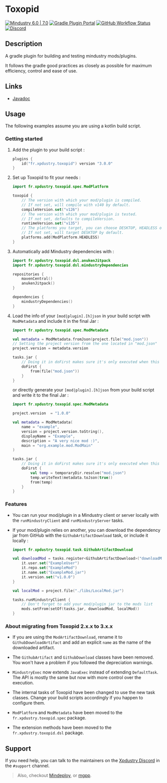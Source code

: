 # Toxopid

[![Mindustry 6.0 | 7.0 ](https://img.shields.io/badge/Mindustry-6.0%20%7C%207.0-00b0b3)](https://github.com/Anuken/Mindustry/releases)
[![Gradle Plugin Portal](https://img.shields.io/gradle-plugin-portal/v/fr.xpdustry.toxopid?color=00b0b3&logoColor=00b0b3&label=Gradle)](https://plugins.gradle.org/plugin/fr.xpdustry.toxopid)
[![GitHub Workflow Status](https://img.shields.io/github/actions/workflow/status/Xpdustry/Toxopid/build.yml?color=00b0b3&label=Build)](https://github.com/Xpdustry/Toxopid/actions/workflows/build.yml)
[![Discord](https://img.shields.io/discord/653979433312452609?color=00b0b3&label=Discord)](https://discord.xpdustry.fr)

## Description

A gradle plugin for building and testing mindustry mods/plugins.

It follows the gradle good practices as closely as possible for maximum efficiency, control and ease of use.

## Links

- [Javadoc](https://maven.xpdustry.fr/javadoc/releases/fr/xpdustry/toxopid/latest/)

## Usage

The following examples assume you are using a kotlin build script.

### Getting started

1. Add the plugin to your build script :

    ```gradle.kts
    plugins {
        id("fr.xpdustry.toxopid") version "3.0.0"
    }
    ```

2. Set up Toxopid to fit your needs :

    ```gradle.kts
    import fr.xpdustry.toxopid.spec.ModPlatform

    toxopid {
        // The version with which your mod/plugin is compiled.
        // If not set, will compile with v140 by default.
        compileVersion.set("v126") 
        // The version with which your mod/plugin is tested.
        // If not set, defaults to compileVersion.
        runtimeVersion.set("v135") 
        // The platforms you target, you can choose DESKTOP, HEADLESS or/and ANDROID.
        // If not set, will target DESKTOP by default.
        platforms.add(ModPlatform.HEADLESS)
    }
    ```

3. Automatically add Mindustry dependencies with :

    ```gradle.kts
    import fr.xpdustry.toxopid.dsl.anukenJitpack
    import fr.xpdustry.toxopid.dsl.mindustryDependencies

    repositories {
        mavenCentral()
        anukenJitpack()
    }

    dependencies {
        mindustryDependencies()
    }
    ```

4. Load the info of your `[mod|plugin].[h]json` in your build script with `ModMetadata` and include it in the final
   Jar :

   ```gradle.kts
   import fr.xpdustry.toxopid.spec.ModMetadata

   val metadata = ModMetadata.fromJson(project.file("mod.json"))
   // Setting the project version from the one located in "mod.json"
   project.version = metadata.version
   
   tasks.jar {
       // Doing it in doFirst makes sure it's only executed when this task runs
       doFirst {
           from(file("mod.json"))
       }
   }
   ```

   or directly generate your `[mod|plugin].[h]json` from your build script and write it to the final Jar :

   ```gradle.kts
   import fr.xpdustry.toxopid.spec.ModMetadata

   project.version  = "1.0.0"
   
   val metadata = ModMetadata(
       name = "example",
       version = project.version.toString(),
       displayName = "Example",
       description = "A very nice mod :)",
       main = "org.example.mod.ModMain"
   )
   
   tasks.jar {
       // Doing it in doFirst makes sure it's only executed when this task runs
       doFirst {
           val temp = temporaryDir.resolve("mod.json")
           temp.writeText(metadata.toJson(true))
           from(temp)
       }
   }
   ```

### Features

- You can run your mod/plugin in a Mindustry client or server locally with the `runMindustryClient` and
  `runMindustryServer` tasks.

- If your mod/plugin relies on another, you can download the dependency jar from GitHub with
  the `GithubArtifactDownload` task, or include it locally :

  ```gradle.kts
  import fr.xpdustry.toxopid.task.GithubArtifactDownload

  val downloadMod = tasks.register<GithubArtifactDownload>("downloadMod") {
      it.user.set("ExampleUser")
      it.repo.set("ExampleMod")
      it.name.set("ExampleMod.jar")
      it.version.set("v1.0.0")
  }
  
  val localMod = project.file("./libs/LocalMod.jar")
  
  tasks.runMindustryClient {
      // Don't forget to add your mod/plugin jar to the mods list
      mods.setFrom(setOf(tasks.jar, downloadMod, localMod))
  }
  ```

### About migrating from Toxopid 2.x.x to 3.x.x

- If you are using the `ModArtifactDownload`, rename it to `GithubDownloadArtifact` and add an explicit `name` as the
  name of the downloaded artifact.

- The `GithubArtifact` and `GithubDownload` classes have been removed. You won't have a problem if you followed the
  depreciation warnings.

- `MindustryExec` now extends `JavaExec` instead of extending `DefaultTask`. The API is mostly the same but now with
  more control over the execution.

- The internal tasks of Toxopid have been changed to use the new task classes. Change your build scripts accordingly if
  you happen to configure them.

- `ModPlatform` and `ModMetadata` have been moved to the `fr.xpdustry.toxopid.spec` package.

- The extension methods have been moved to the `fr.xpdustry.toxopid.dsl` package.

## Support

If you need help, you can talk to the maintainers on the [Xpdustry Discord](https://discord.xpdustry.fr) in
the `#support` channel.

> Also, checkout [Mindeploy](https://github.com/NiChrosia/Mindeploy), or [mgpp](https://github.com/PlumyGame/mgpp).
